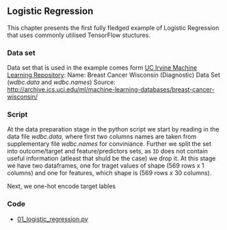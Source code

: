 ## Logistic Regression

This chapter presents the first fully fledged example of Logistic Regression that uses commonly utilised TensorFlow stuctures.

### Data set
Data set that is used in the example comes form [UC Irvine Machine Learning Repository](https://archive.ics.uci.edu/ml/index.php):
Name: Breast Cancer Wisconsin (Diagnostic) Data Set (*wdbc.data* and *wdbc.names*)
Source: http://archive.ics.uci.edu/ml/machine-learning-databases/breast-cancer-wisconsin/

### Script

At the data preparation stage in the python script we start by reading in the data file *wdbc.data*, where first two columns names are taken from supplementary file *wdbc.names* for conviniance. Further we split the set into outcome/target and feature/predictors sets, as `ID` does not contain useful information (atleast that shuld be the case) we drop it. At this stage we have two dataframes, one for traget values of shape (569 rows x 1 columns) and one for features, which shape is (569 rows x 30 columns).

Next, we one-hot encode target lables 




### Code
 * [01_logistic_regression.py](scripts/01_logistic_regression.py)

